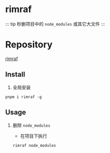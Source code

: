 # rimraf

::: tip
秒删项目中的 `node_modules` 或其它大文件
:::

# Repository

[rimraf](https://github.com/isaacs/rimraf)


## Install

1. 全局安装

```
pnpm i rimraf -g
```

## Usage

1. 删除 `node_modules`

   - 在项目下执行

   ```
   rimraf node_modules
   ```
